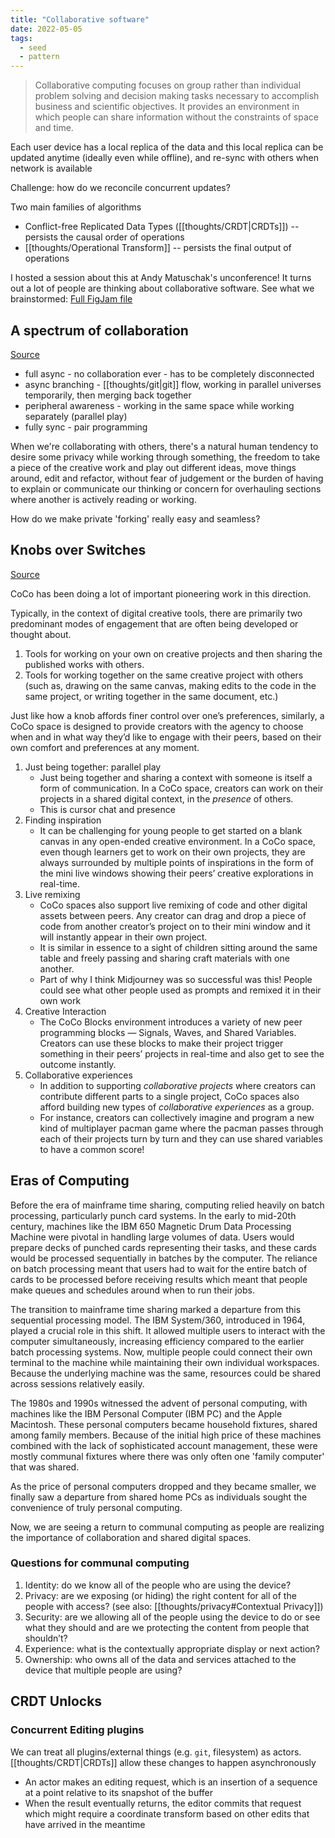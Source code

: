 ```yaml
---
title: "Collaborative software"
date: 2022-05-05
tags:
  - seed
  - pattern
---
```


> Collaborative computing focuses on group rather than individual problem solving and decision making tasks necessary to accomplish business and scientific objectives. It provides an environment in which people can share information without the constraints of space and time.

Each user device has a local replica of the data and this local replica can be updated anytime (ideally even while offline), and re-sync with others when network is available

Challenge: how do we reconcile concurrent updates?

Two main families of algorithms

- Conflict-free Replicated Data Types ([[thoughts/CRDT|CRDTs]]) -- persists the causal order of operations
- [[thoughts/Operational Transform]] -- persists the final output of operations

I hosted a session about this at Andy Matuschak's unconference! It turns out a lot of people are thinking about collaborative software. See what we brainstormed: [Full FigJam file](https://www.figma.com/file/fHnlhboanqVVE4IOp7zqR0/New-interfaces-for-new-thoughts-in-the-new-year?node-id=0%3A1&t=PBIeeb2LlMLj9ySZ-0)

## A spectrum of collaboration

[Source](https://publish.obsidian.md/jessmartin/Collaboration+is+a+spectrum+from+asynchronous+to+fully+synchronous)

- full async - no collaboration ever - has to be completely disconnected
- async branching - [[thoughts/git|git]] flow, working in parallel universes temporarily, then merging back together
- peripheral awareness - working in the same space while working separately (parallel play)
- fully sync - pair programming

When we're collaborating with others, there's a natural human tendency to desire some privacy while working through something, the freedom to take a piece of the creative work and play out different ideas, move things around, edit and refactor, without fear of judgement or the burden of having to explain or communicate our thinking or concern for overhauling sections where another is actively reading or working.

How do we make private 'forking' really easy and seamless?

## Knobs over Switches

[Source](https://medium.com/mit-media-lab/meet-coco-a-real-time-co-creative-learning-platform-for-young-people-bdfe23edd5a7)

CoCo has been doing a lot of important pioneering work in this direction.

Typically, in the context of digital creative tools, there are primarily two predominant modes of engagement that are often being developed or thought about.

1. Tools for working on your own on creative projects and then sharing the published works with others.
2. Tools for working together on the same creative project with others (such as, drawing on the same canvas, making edits to the code in the same project, or writing together in the same document, etc.)

Just like how a knob affords finer control over one’s preferences, similarly, a CoCo space is designed to provide creators with the agency to choose when and in what way they’d like to engage with their peers, based on their own comfort and preferences at any moment.

1. Just being together: parallel play
   - Just being together and sharing a context with someone is itself a form of communication. In a CoCo space, creators can work on their projects in a shared digital context, in the *presence* of others.
   - This is cursor chat and presence
2. Finding inspiration
   - It can be challenging for young people to get started on a blank canvas in any open-ended creative environment. In a CoCo space, even though learners get to work on their own projects, they are always surrounded by multiple points of inspirations in the form of the mini live windows showing their peers’ creative explorations in real-time.
3. Live remixing
   - CoCo spaces also support live remixing of code and other digital assets between peers. Any creator can drag and drop a piece of code from another creator’s project on to their mini window and it will instantly appear in their own project.
   - It is similar in essence to a sight of children sitting around the same table and freely passing and sharing craft materials with one another.
   - Part of why I think Midjourney was so successful was this! People could see what other people used as prompts and remixed it in their own work
4. Creative Interaction
   - The CoCo Blocks environment introduces a variety of new peer programming blocks — Signals, Waves, and Shared Variables. Creators can use these blocks to make their project trigger something in their peers’ projects in real-time and also get to see the outcome instantly.
5. Collaborative experiences
   - In addition to supporting *collaborative* *projects* where creators can contribute different parts to a single project, CoCo spaces also afford building new types of *collaborative* *experiences* as a group.
   - For instance, creators can collectively imagine and program a new kind of multiplayer pacman game where the pacman passes through each of their projects turn by turn and they can use shared variables to have a common score!

## Eras of Computing
  
Before the era of mainframe time sharing, computing relied heavily on batch processing, particularly punch card systems. In the early to mid-20th century, machines like the IBM 650 Magnetic Drum Data Processing Machine were pivotal in handling large volumes of data. Users would prepare decks of punched cards representing their tasks, and these cards would be processed sequentially in batches by the computer. The reliance on batch processing meant that users had to wait for the entire batch of cards to be processed before receiving results which meant that people make queues and schedules around when to run their jobs.

The transition to mainframe time sharing marked a departure from this sequential processing model. The IBM System/360, introduced in 1964, played a crucial role in this shift. It allowed multiple users to interact with the computer simultaneously, increasing efficiency compared to the earlier batch processing systems. Now, multiple people could connect their own terminal to the machine while maintaining their own individual workspaces. Because the underlying machine was the same, resources could be shared across sessions relatively easily.

The 1980s and 1990s witnessed the advent of personal computing, with machines like the IBM Personal Computer (IBM PC) and the Apple Macintosh. These personal computers became household fixtures, shared among family members. Because of the initial high price of these machines combined with the lack of sophisticated account management, these were mostly communal fixtures where there was only often one 'family computer' that was shared.

As the price of personal computers dropped and they became smaller, we finally saw a departure from shared home PCs as individuals sought the convenience of truly personal computing.

Now, we are seeing a return to communal computing as people are realizing the importance of collaboration and shared digital spaces.

### Questions for communal computing

1. Identity: do we know all of the people who are using the device?
2. Privacy: are we exposing (or hiding) the right content for all of the people with access? (see also: [[thoughts/privacy#Contextual Privacy]])
3. Security: are we allowing all of the people using the device to do or see what they should and are we protecting the content from people that shouldn’t?
4. Experience: what is the contextually appropriate display or next action?
5. Ownership: who owns all of the data and services attached to the device that multiple people are using?

## CRDT Unlocks

### Concurrent Editing plugins

We can treat all plugins/external things (e.g. `git`, filesystem) as actors. [[thoughts/CRDT|CRDTs]] allow these changes to happen asynchronously

- An actor makes an editing request, which is an insertion of a sequence at a point relative to its snapshot of the buffer
- When the result eventually returns, the editor commits that request which might require a coordinate transform based on other edits that have arrived in the meantime
